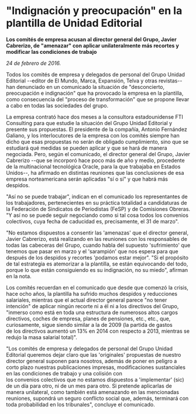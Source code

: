 # "Indignación y preocupación" en la plantilla de Unidad Editorial

**Los comités de empresa acusan al director general del Grupo, Javier Cabrerizo, de "amenazar" con aplicar unilateralmente más recortes y modificar las condiciones de trabajo**

*24 de febrero de 2016.*


Todos los comités de empresa y delegados de personal del Grupo Unidad Editorial --editor de El Mundo, Marca, Expansión, Telva y otras revistas-- han denunciado en un comunicado la situación de "desconcierto, preocupación e indignación" que ha provocado la empresa en la plantilla, como consecuencia del "proceso de transformación" que se propone llevar a cabo en todas las sociedades del grupo.

La empresa contrató hace dos meses a la consultora estadounidense FTI Consulting para que estudie la situación del Grupo Unidad Editorial y presente sus propuestas. El presidente de la compañía, Antonio Fernández Galiano, y los interlocutores de la empresa con los comités siempre han dicho que esas propuestas no serán de obligado cumplimiento, sino que se estudiará qué medidas se pueden aplicar y que se hará de manera negociada. Pero, según el comunicado, el director general del Grupo, Javier Cabrerizo --que se incorporó hace poco más de año y medio, procedente de la multinacional tecnológica Oracle, para la que trabajaba en Estados Unidos--, ha afirmado en distintas reuniones que las conclusiones de esa empresa norteamericana serán aplicadas "sí o sí" y que habrá más despidos.

"Así no se puede trabajar", indican en el comunicado los representantes de los trabajadores, pertenecientes en su práctica totalidad a candidaturas de la Federación de Sindicatos de Periodistas (FeSP) y de Comisiones Obreras. "Y así no se puede seguir negociando como si tal cosa todos los convenios colectivos, cuya fecha de caducidad es, precisamente, el 31 de marzo".

"No estamos dispuestos a consentir las 'amenazas' que el director general, Javier Cabrerizo, está realizando en las reuniones con los responsables de todas las cabeceras del Grupo, cuando habla del supuesto 'sufrimiento' que tenemos que pasar en marzo y el 'sarampión' que nos espera para que después de los despidos y recortes 'podamos estar mejor". "Si el propósito de tal estrategia es atemorizar a la plantilla, se están equivocando del todo, porque lo que están consiguiendo es su indignación, no su miedo", afirman en la nota.

Los comités recuerdan en el comunicado que desde que comenzó la crisis, hace ocho años, la plantilla ha sufrido muchos despidos y reducciones salariales, mientras que el actual director general parece "no tener intención" de aplicar ningún recorte ni a él ni a los directivos del Grupo, "inmerso como está en toda una estructura de numerosos altos cargos directivos, coches de empresa, planes de pensiones, etc., etc., que, curiosamente, sigue siendo similar a la de 2009 (la partida de gastos de los directivos aumentó un 13% en 2014 con respecto a 2013, mientras se redujo la masa salarial total)".

"Los comités de empresa y delegados de personal del Grupo Unidad Editorial queremos dejar claro que las 'originales' propuestas de nuestro director general suponen para nosotros, además de poner en peligro a corto plazo nuestras publicaciones impresas, modificaciones sustanciales en las condiciones de trabajo y una colisión con los convenios colectivos que no estamos dispuestos a 'implementar' (sic) de un día para otro, ni de un mes para otro. Si pretende aplicarlas de manera unilateral, como también está amenazando en las mencionadas reuniones, supondrá un seguro conflicto social que, además, terminará con toda probabilidad en los tribunales", concluye el comunicado.
